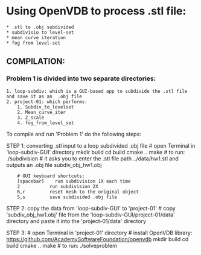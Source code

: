 # Using OpenVDB to process .stl file:
	* .stl to .obj subdivided
	* subdivisio to level-set
	* mean curve iteration
	* fog from level-set

## COMPILATION:

### Problem 1 is divided into two separate directories:
	1. loop-subdiv: which is a GUI-based app to subdivide the .stl file and save it as an  .obj file
	2. project-01: which performs:
		1. Subdiv_to_levelset
		2. Mean_curve_iter
		3. Z_scale
		4. fog_from_level_set


To compile and run 'Problem 1' do the following steps:

STEP 1: converting .stl input to a loop subdivided .obj file
	# open Terminal in ‘loop-subdiv-GUI' directory
	mkdir build
	cd build
	cmake ..
	make
	# to run:
	./subdivision
	# it asks you to enter the .stl file path ../data/hw1.stl and outputs an .obj file subdiv_obj_hw1.obj

		# GUI keyboard shortcuts:
		[spacebar]    run subdivision 1X each time
  		2           run subdivision 2X
  		R,r         reset mesh to the original object
  		S,s         save subdivided .obj file

STEP 2: copy the data from 'loop-subdiv-GUI' to 'project-01'
	# copy 'subdiv_obj_hw1.obj' file from the 'loop-subdiv-GUI/project-01/data' directory and paste it into the 'project-01/data' directory

STEP 3:
	# open Terminal in ‘project-01’ directory
	# install OpenVDB library: https://github.com/AcademySoftwareFoundation/openvdb
	mkdir build
	cd build
	cmake ..
	make
	# to run:
	./solveproblem

